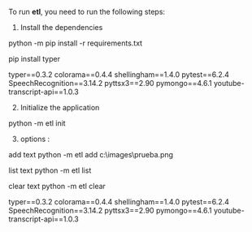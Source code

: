 To run **etl**, you need to run the following steps:

1. Install the dependencies

python -m pip install -r requirements.txt

pip install typer

typer==0.3.2
colorama==0.4.4
shellingham==1.4.0
pytest==6.2.4
SpeechRecognition==3.14.2
pyttsx3==2.90
pymongo==4.6.1
youtube-transcript-api==1.0.3


2. Initialize the application

python -m etl init

3. options :

add text
python -m etl add c:\images\prueba.png

list text
python -m etl list

clear text
python -m etl clear

typer==0.3.2
colorama==0.4.4
shellingham==1.4.0
pytest==6.2.4
SpeechRecognition==3.14.2
pyttsx3==2.90
pymongo==4.6.1
youtube-transcript-api==1.0.3
